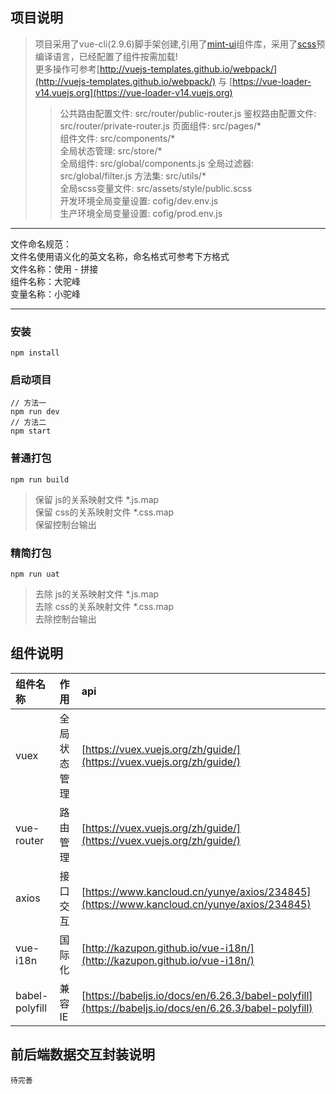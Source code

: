 ## 项目说明
	
>项目采用了vue-cli(2.9.6)脚手架创建,引用了[mint-ui](http://mint-ui.github.io/#!/zh-cn)组件库，采用了[scss](https://www.sass.hk/)预编译语言，已经配置了组件按需加载!  
更多操作可参考[http://vuejs-templates.github.io/webpack/](http://vuejs-templates.github.io/webpack/) 与 [https://vue-loader-v14.vuejs.org](https://vue-loader-v14.vuejs.org)
>>公共路由配置文件: src/router/public-router.js
>>鉴权路由配置文件: src/router/private-router.js
>>页面组件: src/pages/*  
>>组件文件: src/components/*  
>>全局状态管理: src/store/*  
>>全局组件: src/global/components.js 
>>全局过滤器: src/global/filter.js 
>>方法集: src/utils/*   
>>全局scss变量文件: src/assets/style/public.scss  
>>开发环境全局变量设置: cofig/dev.env.js  
>>生产环境全局变量设置: cofig/prod.env.js  

***
文件命名规范：  
文件名使用语义化的英文名称，命名格式可参考下方格式   
文件名称：使用 - 拼接  
组件名称：大驼峰  
变量名称：小驼峰  

***
	
### 安装
```
npm install
```
### 启动项目
```
// 方法一
npm run dev
// 方法二
npm start
```
### 普通打包
```
npm run build
```
> 保留 js的关系映射文件 *.js.map  
> 保留 css的关系映射文件 *.css.map  
> 保留控制台输出  

### 精简打包
```
npm run uat
```
> 去除 js的关系映射文件 *.js.map  
> 去除 css的关系映射文件 *.css.map  
> 去除控制台输出  


## 组件说明
组件名称|作用|api
:---|:---|:--- 
vuex|全局状态管理|[https://vuex.vuejs.org/zh/guide/](https://vuex.vuejs.org/zh/guide/)  
vue-router|路由管理|[https://vuex.vuejs.org/zh/guide/](https://vuex.vuejs.org/zh/guide/)  
axios|接口交互|[https://www.kancloud.cn/yunye/axios/234845](https://www.kancloud.cn/yunye/axios/234845)  
vue-i18n|国际化|[http://kazupon.github.io/vue-i18n/](http://kazupon.github.io/vue-i18n/)  
babel-polyfill|兼容IE|[https://babeljs.io/docs/en/6.26.3/babel-polyfill](https://babeljs.io/docs/en/6.26.3/babel-polyfill)  
## 前后端数据交互封装说明
```
待完善
```
